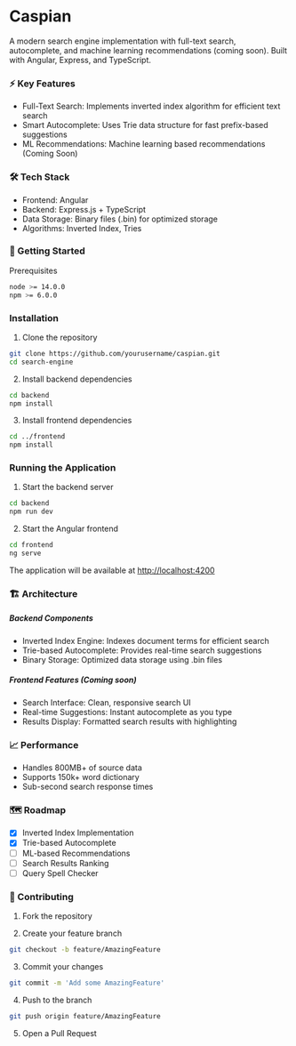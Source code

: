 # Caspian

A modern search engine implementation with full-text search, autocomplete, and machine learning recommendations (coming soon). Built with Angular, Express, and TypeScript.

### ⚡️ Key Features

- Full-Text Search: Implements inverted index algorithm for efficient text search
- Smart Autocomplete: Uses Trie data structure for fast prefix-based suggestions
- ML Recommendations: Machine learning based recommendations (Coming Soon)

### 🛠 Tech Stack

- Frontend: Angular
- Backend: Express.js + TypeScript
- Data Storage: Binary files (.bin) for optimized storage
- Algorithms: Inverted Index, Tries

### 🚀 Getting Started

Prerequisites

```bash
node >= 14.0.0
npm >= 6.0.0
```

### Installation

1. Clone the repository

```bash
git clone https://github.com/yourusername/caspian.git
cd search-engine
```

2. Install backend dependencies

```bash
cd backend
npm install
```

3. Install frontend dependencies

```bash
cd ../frontend
npm install
```

### Running the Application

1. Start the backend server

```bash
cd backend
npm run dev
```

2. Start the Angular frontend

```bash
cd frontend
ng serve
```

The application will be available at [http://localhost:4200](http://localhost:4200)

### 🏗 Architecture

##### Backend Components

- Inverted Index Engine: Indexes document terms for efficient search
- Trie-based Autocomplete: Provides real-time search suggestions
- Binary Storage: Optimized data storage using .bin files

##### Frontend Features (Coming soon)

- Search Interface: Clean, responsive search UI
- Real-time Suggestions: Instant autocomplete as you type
- Results Display: Formatted search results with highlighting

### 📈 Performance

- Handles 800MB+ of source data
- Supports 150k+ word dictionary
- Sub-second search response times

### 🗺 Roadmap

- [x] Inverted Index Implementation
- [x] Trie-based Autocomplete
- [ ] ML-based Recommendations
- [ ] Search Results Ranking
- [ ] Query Spell Checker

### 🤝 Contributing

1. Fork the repository

2. Create your feature branch
```bash
git checkout -b feature/AmazingFeature
```
3. Commit your changes 
```bash
git commit -m 'Add some AmazingFeature'
```
4. Push to the branch 
```bash
git push origin feature/AmazingFeature
```
5. Open a Pull Request